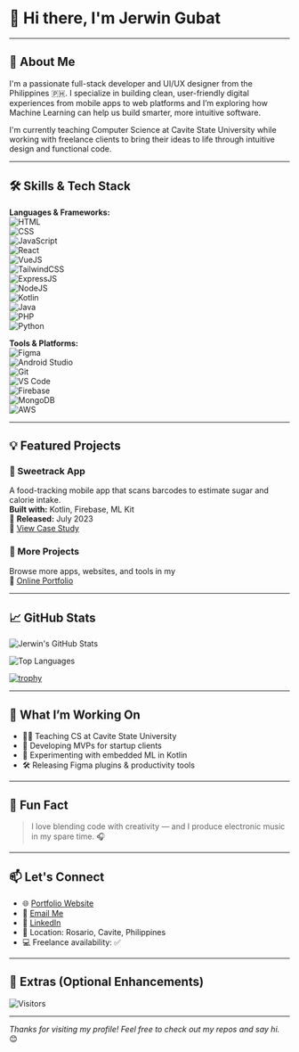 <!-- Banner Image (optional) -->
<!-- <img src="assets/banner.png" alt="Jerwin Gubat - Full Stack Developer & UI/UX Designer" width="100%" /> -->

# 👋 Hi there, I'm Jerwin Gubat

<!--### 🎨 UI/UX Designer • 💻 Web & Mobile Developer • 🤖 ML Explorer-->

---

## 🚀 About Me

I'm a passionate full-stack developer and UI/UX designer from the Philippines 🇵🇭. I specialize in building clean, user-friendly digital experiences from mobile apps to web platforms and I’m exploring how Machine Learning can help us build smarter, more intuitive software.

I'm currently teaching Computer Science at Cavite State University while working with freelance clients to bring their ideas to life through intuitive design and functional code.

---

## 🛠️ Skills & Tech Stack

**Languages & Frameworks:**  
![HTML](https://img.shields.io/badge/HTML5-E34F26?style=flat&logo=html5&logoColor=white)  
![CSS](https://img.shields.io/badge/CSS3-1572B6?style=flat&logo=css3&logoColor=white)  
![JavaScript](https://img.shields.io/badge/JavaScript-F7DF1E?style=flat&logo=javascript&logoColor=black)  
![React](https://img.shields.io/badge/React-20232A?style=flat&logo=react&logoColor=61DAFB)  
![VueJS](https://img.shields.io/badge/Vue.js-35495E?style=flat&logo=vue.js&logoColor=4FC08D)  
![TailwindCSS](https://img.shields.io/badge/TailwindCSS-38B2AC?style=flat&logo=tailwind-css&logoColor=white)  
![ExpressJS](https://img.shields.io/badge/Express.js-000000?style=flat&logo=express&logoColor=white)  
![NodeJS](https://img.shields.io/badge/Node.js-339933?style=flat&logo=node.js&logoColor=white)  
![Kotlin](https://img.shields.io/badge/Kotlin-0095D5?style=flat&logo=kotlin&logoColor=white)  
![Java](https://img.shields.io/badge/Java-007396?style=flat&logo=java&logoColor=white)  
![PHP](https://img.shields.io/badge/PHP-777BB4?style=flat&logo=php&logoColor=white)  
![Python](https://img.shields.io/badge/Python-3776AB?style=flat&logo=python&logoColor=white)

**Tools & Platforms:**  
![Figma](https://img.shields.io/badge/Figma-F24E1E?style=flat&logo=figma&logoColor=white)  
![Android Studio](https://img.shields.io/badge/Android%20Studio-3DDC84?style=flat&logo=android-studio&logoColor=white)  
![Git](https://img.shields.io/badge/Git-F05032?style=flat&logo=git&logoColor=white)  
![VS Code](https://img.shields.io/badge/VS%20Code-007ACC?style=flat&logo=visual-studio-code&logoColor=white)  
![Firebase](https://img.shields.io/badge/Firebase-FFCA28?style=flat&logo=firebase&logoColor=black)  
![MongoDB](https://img.shields.io/badge/MongoDB-47A248?style=flat&logo=mongodb&logoColor=white)  
![AWS](https://img.shields.io/badge/AWS-232F3E?style=flat&logo=amazon-aws&logoColor=white)

---


## 💡 Featured Projects

### 📱 Sweetrack App
A food-tracking mobile app that scans barcodes to estimate sugar and calorie intake.  
**Built with:** Kotlin, Firebase, ML Kit  
📅 **Released:** July 2023  
🔗 [View Case Study](https://jerwingubatportfolio.vercel.app/portfolio/sweetrack)

### 🎯 More Projects
Browse more apps, websites, and tools in my  
📁 [Online Portfolio](https://jerwingubatportfolio.vercel.app)

---

## 📈 GitHub Stats

![Jerwin's GitHub Stats](https://github-readme-stats.vercel.app/api?username=jerwingubat&show_icons=true&theme=radical&count_private=true&hide=issues)

![Top Languages](https://github-readme-stats.vercel.app/api/top-langs/?username=jerwingubat&layout=compact&theme=radical&langs_count=10)

[![trophy](https://github-profile-trophy.vercel.app/?username=jerwingubat&theme=radical&margin-w=10&no-bg=true)](https://github.com/ryo-ma/github-profile-trophy)

---

## 🔭 What I’m Working On

- 🧑‍🏫 Teaching CS at Cavite State University
- 💼 Developing MVPs for startup clients
- 🤖 Experimenting with embedded ML in Kotlin
- 🛠️ Releasing Figma plugins & productivity tools

---

## 🧠 Fun Fact

> I love blending code with creativity — and I produce electronic music in my spare time. 🎧

---

## 📫 Let's Connect

- 🌐 [Portfolio Website](https://jerwingubatportfolio.vercel.app)
- 📧 [Email Me](mailto:jerwin.gubat@cvsu.edu.ph)
- 💼 [LinkedIn](https://linkedin.com)
- 📍 Location: Rosario, Cavite, Philippines  
- 💻 Freelance availability: ✅

---

## 🧰 Extras (Optional Enhancements)

<!-- Add your blog posts automatically -->
<!-- BLOG-POST-LIST:START -->
<!-- BLOG-POST-LIST:END -->

<!-- Visitor Badge -->
![Visitors](https://komarev.com/ghpvc/?username=jerwingubat&color=blue)

---

_Thanks for visiting my profile! Feel free to check out my repos and say hi._ 😊
